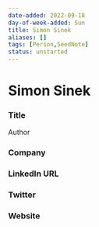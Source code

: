 ```yaml
---
date-added: 2022-09-18
day-of-week-added: Sun
title: Simon Sinek
aliases: []
tags: [Person,SeedNote]
status: unstarted
---
```


# Simon Sinek

### Title
Author

### Company


### LinkedIn URL


### Twitter


### Website






